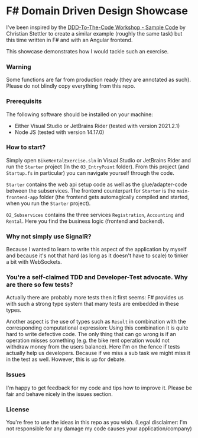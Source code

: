# F# Domain Driven Design Showcase

I've been inspired by the [DDD-To-The-Code Workshop - Sample Code](https://github.com/cstettler/ddd-to-the-code-workshop-sample) by Christian Stettler
to create a similar example (roughly the same task) but this time written in F# and with an Angular frontend.

This showcase demonstrates how I would tackle such an exercise.

### Warning
Some functions are far from production ready (they are annotated as such). Please do not blindly copy everything from this repo.

### Prerequisits
The following software should be installed on your machine:
- Either Visual Studio or JetBrains Rider (tested with version 2021.2.1)
- Node JS (tested with version 14.17.0)

### How to start?
Simply open `BikeRentalExercise.sln` in Visual Studio or JetBrains Rider and run the `Starter` project (In the `03_EntryPoint` folder). From this project
(and `Startup.fs` in particular) you can navigate yourself through the code.

`Starter` contains the web api setup code as well as the glue/adapter-code between the subservices. The frontend counterpart for `Starter` is the `main-frontend-app` folder
(the frontend gets automagically compiled and started, when you run the `Starter` project).

`02_Subservices` contains the three services `Registration`, `Accounting` and `Rental`. Here you find the business logic (frontend and backend).

### Why not simply use SignalR?
Because I wanted to learn to write this aspect of the application by myself and because it's not that hard (as long as it doesn't have to scale) to tinker a bit with WebSockets.

### You're a self-claimed TDD and Developer-Test advocate. Why are there so few tests?
Actually there are probably more tests then it first seems: F# provides us with such a strong type system that many tests are embedded in these types.

Another aspect is the use of types such as `Result` in combination with the corresponding computational expression: Using this combination it is quite hard to write defective code.
The only thing that can go wrong is if an operation misses something (e.g. the bike rent operation would not withdraw money from the users balance). Here I'm on the fence if tests
actually help us developers. Because if we miss a sub task we might miss it in the test as well. However, this is up for debate.

### Issues
I'm happy to get feedback for my code and tips how to improve it. Please be fair and behave nicely in the issues section.

### License
You're free to use the ideas in this repo as you wish. (Legal disclaimer: I'm not responsible for any damage my code causes your application/company)
